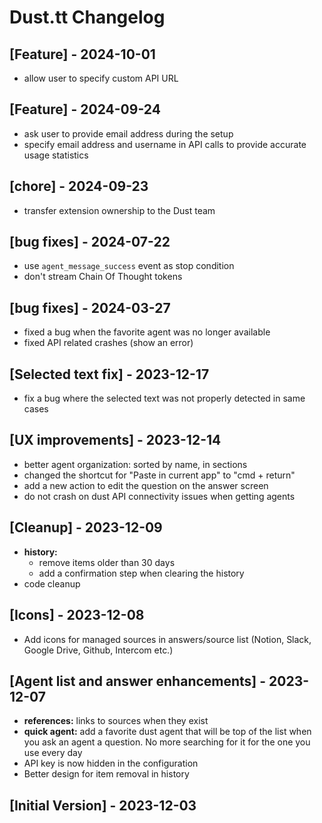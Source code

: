 # Dust.tt Changelog

## [Feature] - 2024-10-01

- allow user to specify custom API URL

## [Feature] - 2024-09-24

- ask user to provide email address during the setup
- specify email address and username in API calls to provide accurate usage statistics

## [chore] - 2024-09-23

- transfer extension ownership to the Dust team

## [bug fixes] - 2024-07-22

- use `agent_message_success` event as stop condition
- don't stream Chain Of Thought tokens

## [bug fixes] - 2024-03-27

- fixed a bug when the favorite agent was no longer available
- fixed API related crashes (show an error)

## [Selected text fix] - 2023-12-17

- fix a bug where the selected text was not properly detected in same cases

## [UX improvements] - 2023-12-14

- better agent organization: sorted by name, in sections
- changed the shortcut for "Paste in current app" to "cmd + return"
- add a new action to edit the question on the answer screen
- do not crash on dust API connectivity issues when getting agents

## [Cleanup] - 2023-12-09

- **history:**
  - remove items older than 30 days
  - add a confirmation step when clearing the history
- code cleanup

## [Icons] - 2023-12-08

- Add icons for managed sources in answers/source list (Notion, Slack, Google Drive, Github, Intercom etc.)

## [Agent list and answer enhancements] - 2023-12-07

- **references:** links to sources when they exist
- **quick agent:** add a favorite dust agent that will be top of the list when you ask an agent a question. No more searching for it for the one you use every day
- API key is now hidden in the configuration
- Better design for item removal in history

## [Initial Version] - 2023-12-03
